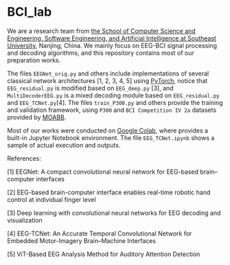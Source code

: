 # BCI_lab
We are a research team from [the School of Computer Science and Engineering, Software Engineering, and Artificial Intelligence at Southeast University](https://cse.seu.edu.cn/), Nanjing, China. We mainly focus on EEG-BCI signal processing and decoding algorithms, and this repository contains most of our preparation works.

The files `EEGNet_orig.py` and others include implementations of several classical network architectures [1, 2, 3, 4, 5] using [PyTorch](https://github.com/pytorch/pytorch), notice that `EEG_residual.py` is modified based on `EEG_deep.py` [3], and `MultiDecoderEEG.py` is a mixed decoding module based on `EEG_residual.py` and `EEG_TCNet.py`[4]. The files `train_P300.py` and others provide the training and validation framework, using `P300` and `BCI Competition IV 2a` datasets provided by [MOABB](https://github.com/NeuroTechX/moabb).

Most of our works were conducted on [Google Colab](https://colab.research.google.com), where provides a built-in Jupyter Notebook environment. The file `EEG_TCNet.ipynb` shows a sample of actual execution and outputs.

References:

[1] EEGNet: A compact convolutional neural network for EEG-based brain–computer interfaces

[2] EEG-based brain-computer interface enables real-time robotic hand control at individual finger level

[3] Deep learning with convolutional neural networks for EEG decoding and visualization

[4] EEG-TCNet: An Accurate Temporal Convolutional Network for Embedded Motor-Imagery Brain–Machine Interfaces

[5] ViT-Based EEG Analysis Method for Auditory Attention Detection
